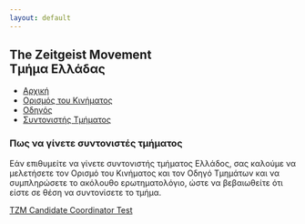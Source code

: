 ```yaml
---
layout: default
---
```


## The Zeitgeist Movement <br/> Τμήμα Ελλάδας

<ul class="menu">
<li><a href="/">Αρχική</a></li>
<li><a href="/tzmdefined">Ορισμός του Κινήματος</a></li>
<li><a href="/guide">Οδηγός</a></li>
<li><a href="/coordinator" class="active">Συντονιστής Τμήματος</a></li>
</ul>

### Πως να γίνετε συντονιστές τμήματος

Εάν επιθυμείτε να γίνετε συντονιστής τμήματος Ελλάδος, σας καλούμε να 
μελετήσετε τον Ορισμό του Κινήματος και τον Οδηγό Τμημάτων και να συμπληρώσετε 
το ακόλουθο ερωτηματολόγιο, ώστε να βεβαιωθείτε ότι είστε σε θέση να 
συντονίσετε το τμήμα.

[TZM Candidate Coordinator Test](https://docs.google.com/forms/d/e/1FAIpQLSdCwHnoCBM96R75ZvR8nEwFP7D8CVKIMjTWMxO7bcSRo_Zp7w/viewform?c=0&w=1&usp=mail_form_link)
